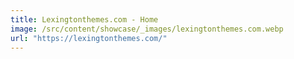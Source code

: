 ```yaml
---
title: Lexingtonthemes.com - Home
image: /src/content/showcase/_images/lexingtonthemes.com.webp
url: "https://lexingtonthemes.com/"
---
```

